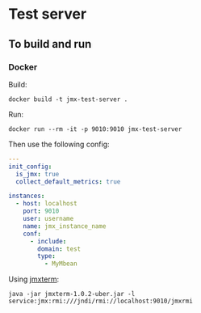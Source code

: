 # Test server


## To build and run

### Docker

Build:

```shell
docker build -t jmx-test-server .
```

Run:

```shell
docker run --rm -it -p 9010:9010 jmx-test-server
```

Then use the following config:

```yaml
---
init_config:
  is_jmx: true
  collect_default_metrics: true

instances:
  - host: localhost
    port: 9010
    user: username
    name: jmx_instance_name
    conf:
      - include:
        domain: test
        type:
          - MyMbean

```

Using [jmxterm](https://docs.cyclopsgroup.org/jmxterm):

```shell
java -jar jmxterm-1.0.2-uber.jar -l service:jmx:rmi:///jndi/rmi://localhost:9010/jmxrmi
```
